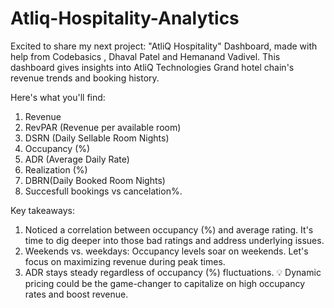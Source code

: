 # Atliq-Hospitality-Analytics

Excited to share my next project: "AtliQ Hospitality" Dashboard, made with help from Codebasics , Dhaval Patel and Hemanand Vadivel.
This dashboard gives insights into AtliQ Technologies Grand hotel chain's revenue trends and booking history.

Here's what you'll find:
1. Revenue
2. RevPAR (Revenue per available room)
3. DSRN (Daily Sellable Room Nights)
4. Occupancy (%)
5. ADR (Average Daily Rate)
6. Realization (%)
7. DBRN(Daily Booked Room Nights)
8. Succesfull bookings vs cancelation%.

Key takeaways:
1. Noticed a correlation between occupancy (%) and average rating. It's time to dig deeper into those bad ratings and address underlying issues.
2. Weekends vs. weekdays: Occupancy levels soar on weekends. Let's focus on maximizing revenue during peak times.
3. ADR stays steady regardless of occupancy (%) fluctuations. 💡 Dynamic pricing could be the game-changer to capitalize on high occupancy rates and boost revenue.
